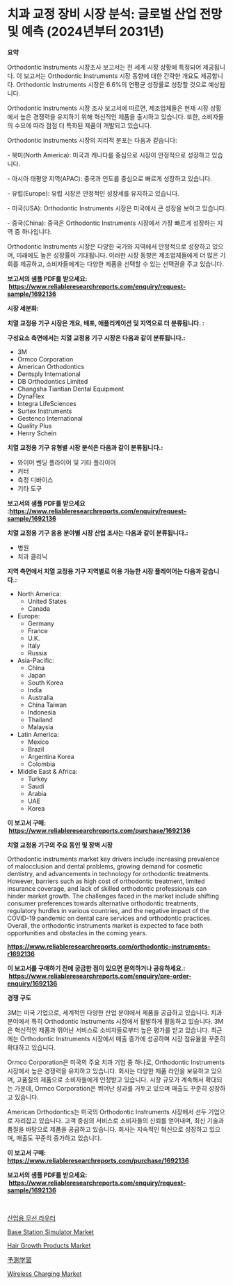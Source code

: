 <p><h1>치과 교정 장비 시장 분석: 글로벌 산업 전망 및 예측 (2024년부터 2031년)</h1></p><p><strong>요약</strong></p>
<p><p>Orthodontic Instruments 시장조사 보고서는 전 세계 시장 상황에 특정되어 제공됩니다. 이 보고서는 Orthodontic Instruments 시장 동향에 대한 간략한 개요도 제공합니다. Orthodontic Instruments 시장은 6.6%의 연평균 성장률로 성장할 것으로 예상됩니다.</p><p>Orthodontic Instruments 시장 조사 보고서에 따르면, 제조업체들은 현재 시장 상황에서 높은 경쟁력을 유지하기 위해 혁신적인 제품을 출시하고 있습니다. 또한, 소비자들의 수요에 따라 점점 더 특화된 제품이 개발되고 있습니다.</p><p>Orthodontic Instruments 시장의 지리적 분포는 다음과 같습니다:</p><p>- 북미(North America): 미국과 캐나다를 중심으로 시장이 안정적으로 성장하고 있습니다.</p><p>- 아시아 태평양 지역(APAC): 중국과 인도를 중심으로 빠르게 성장하고 있습니다.</p><p>- 유럽(Europe): 유럽 시장은 안정적인 성장세를 유지하고 있습니다.</p><p>- 미국(USA): Orthodontic Instruments 시장은 미국에서 큰 성장을 보이고 있습니다.</p><p>- 중국(China): 중국은 Orthodontic Instruments 시장에서 가장 빠르게 성장하는 지역 중 하나입니다.</p><p>Orthodontic Instruments 시장은 다양한 국가와 지역에서 안정적으로 성장하고 있으며, 미래에도 높은 성장률이 기대됩니다. 이러한 시장 동향은 제조업체들에게 더 많은 기회를 제공하고, 소비자들에게는 다양한 제품을 선택할 수 있는 선택권을 주고 있습니다.</p></p>
<p><strong>보고서의 샘플 PDF를 받으세요: &nbsp;<a href="https://www.reliableresearchreports.com/enquiry/request-sample/1692136">https://www.reliableresearchreports.com/enquiry/request-sample/1692136</a></strong></p>
<p><strong>시장 세분화:</strong></p>
<p><strong> 치열 교정용 기구 시장은 개요, 배포, 애플리케이션 및 지역으로 더 분류됩니다. :</strong></p>
<p><strong>구성요소 측면에서는 치열 교정용 기구 시장은 다음과 같이 분류됩니다.:</strong></p>
<p><ul><li>3M</li><li>Ormco Corporation</li><li>American Orthodontics</li><li>Dentsply International</li><li>DB Orthodontics Limited</li><li>Changsha Tiantian Dental Equipment</li><li>DynaFlex</li><li>Integra LifeSciences</li><li>Surtex Instruments</li><li>Gestenco International</li><li>Quality Plus</li><li>Henry Schein</li></ul></p>
<p><strong> 치열 교정용 기구 유형별 시장 분석은 다음과 같이 분류됩니다.:</strong></p>
<p><ul><li>와이어 벤딩 플라이어 및 기타 플라이어</li><li>커터</li><li>측정 디바이스</li><li>기타 도구</li></ul></p>
<p><strong>보고서의 샘플 PDF를 받으세요 :<a href="https://www.reliableresearchreports.com/enquiry/request-sample/1692136">https://www.reliableresearchreports.com/enquiry/request-sample/1692136</a></strong></p>
<p><strong> 치열 교정용 기구 응용 분야별 시장 산업 조사는 다음과 같이 분류됩니다.:</strong></p>
<p><ul><li>병원</li><li>치과 클리닉</li></ul></p>
<p><strong>지역 측면에서 치열 교정용 기구 지역별로 이용 가능한 시장 플레이어는 다음과 같습니다.:</strong></p>
<p><ul>
    <li>
        North America:
        <ul>
            <li>United States</li>
            <li>Canada</li>
        </ul>
    </li>
    <li>
        Europe:
        <ul>
            <li>Germany</li>
            <li>France</li>
            <li>U.K.</li>
            <li>Italy</li>
            <li>Russia</li>
        </ul>
    </li>
    <li>
        Asia-Pacific:
        <ul>
            <li>China</li>
            <li>Japan</li>
            <li>South Korea</li>
            <li>India</li>
            <li>Australia</li>
            <li>China Taiwan</li>
            <li>Indonesia</li>
            <li>Thailand</li>
            <li>Malaysia</li>
        </ul>
    </li>
    <li>
        Latin America:
        <ul>
            <li>Mexico</li>
            <li>Brazil</li>
            <li>Argentina Korea</li>
            <li>Colombia</li>
        </ul>
    </li>
    <li>
        Middle East & Africa:
        <ul>
            <li>Turkey</li>
            <li>Saudi</li>
            <li>Arabia</li>
            <li>UAE</li>
            <li>Korea</li>
        </ul>
    </li>
    </ul></p>
<p><strong>이 보고서 구매: &nbsp;<a href="https://www.reliableresearchreports.com/purchase/1692136">https://www.reliableresearchreports.com/purchase/1692136</a></strong></p>
<p><strong>치열 교정용 기구의 주요 동인 및 장벽 시장</strong></p>
<p><p>Orthodontic instruments market key drivers include increasing prevalence of malocclusion and dental problems, growing demand for cosmetic dentistry, and advancements in technology for orthodontic treatments. However, barriers such as high cost of orthodontic treatment, limited insurance coverage, and lack of skilled orthodontic professionals can hinder market growth. The challenges faced in the market include shifting consumer preferences towards alternative orthodontic treatments, regulatory hurdles in various countries, and the negative impact of the COVID-19 pandemic on dental care services and orthodontic practices. Overall, the orthodontic instruments market is expected to face both opportunities and obstacles in the coming years.</p></p>
<p><strong><a href="https://www.reliableresearchreports.com/orthodontic-instruments-r1692136">https://www.reliableresearchreports.com/orthodontic-instruments-r1692136</a></strong></p>
<p><strong>이 보고서를 구매하기 전에 궁금한 점이 있으면 문의하거나 공유하세요.: &nbsp;<a href="https://www.reliableresearchreports.com/enquiry/pre-order-enquiry/1692136">https://www.reliableresearchreports.com/enquiry/pre-order-enquiry/1692136</a></strong></p>
<p><strong>경쟁 구도</strong></p>
<p><p>3M는 미국 기업으로, 세계적인 다양한 산업 분야에서 제품을 공급하고 있습니다. 치과 분야에서 특히 Orthodontic Instruments 시장에서 활발하게 활동하고 있습니다. 3M은 혁신적인 제품과 뛰어난 서비스로 소비자들로부터 높은 평가를 받고 있습니다. 최근에는 Orthodontic Instruments 시장에서 매출 증가에 성공하며 시장 점유율을 꾸준히 확대하고 있습니다.</p><p>Ormco Corporation은 미국의 주요 치과 기업 중 하나로, Orthodontic Instruments 시장에서 높은 경쟁력을 유지하고 있습니다. 회사는 다양한 제품 라인을 보유하고 있으며, 고품질의 제품으로 소비자들에게 인정받고 있습니다. 시장 규모가 계속해서 확대되는 가운데, Ormco Corporation은 뛰어난 성과를 거두고 있으며 매출도 꾸준히 성장하고 있습니다.</p><p>American Orthodontics는 미국의 Orthodontic Instruments 시장에서 선두 기업으로 자리잡고 있습니다. 고객 중심의 서비스로 소비자들의 신뢰를 얻어내며, 최신 기술과 품질을 바탕으로 제품을 공급하고 있습니다. 회사는 지속적인 혁신으로 성장하고 있으며, 매출도 꾸준히 증가하고 있습니다.</p></p>
<p><strong>이 보고서 구매: &nbsp; <a href="https://www.reliableresearchreports.com/purchase/1692136">https://www.reliableresearchreports.com/purchase/1692136</a></strong></p>
<p><strong>보고서의 샘플 PDF를 받으세요: &nbsp;<a href="https://www.reliableresearchreports.com/enquiry/request-sample/1692136">https://www.reliableresearchreports.com/enquiry/request-sample/1692136</a></strong><strong></strong></p>
<p>&nbsp;</p>
<p><p><a href="https://github.com/rcabello548/Market-Research-Report-List-1/blob/main/644074071860.md">산업용 무선 라우터</a></p><p><a href="https://github.com/markusgodoy/Market-Research-Report-List-3/blob/main/base-station-simulator-market.md">Base Station Simulator Market</a></p><p><a href="https://issuu.com/reportprime-2/docs/hair-growth-products-market-size-2030.pptx">Hair Growth Products Market</a></p><p><a href="https://github.com/DanykaKilback/Market-Research-Report-List-1/blob/main/803290575850.md">予測学習</a></p><p><a href="https://github.com/arionmp/Market-Research-Report-List-3/blob/main/wireless-charging-market.md">Wireless Charging Market</a></p></p>